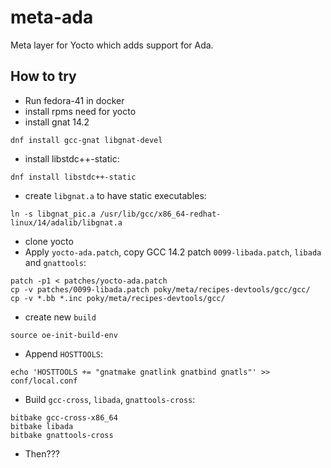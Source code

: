 # meta-ada
Meta layer for Yocto which adds support for Ada. 

## How to try

* Run fedora-41 in docker
* install rpms need for yocto
* install gnat 14.2

```shell
dnf install gcc-gnat libgnat-devel
```

* install libstdc++-static: 

```shell
dnf install libstdc++-static
```

* create `libgnat.a` to have static executables:

```shell
ln -s libgnat_pic.a /usr/lib/gcc/x86_64-redhat-linux/14/adalib/libgnat.a
```

* clone yocto
* Apply `yocto-ada.patch`, copy GCC 14.2 patch `0099-libada.patch`, `libada` and `gnattools`:

```shell
patch -p1 < patches/yocto-ada.patch
cp -v patches/0099-libada.patch poky/meta/recipes-devtools/gcc/gcc/
cp -v *.bb *.inc poky/meta/recipes-devtools/gcc/
```

* create new `build`
```shell
source oe-init-build-env 
```

* Append `HOSTTOOLS`:
```shell
echo 'HOSTTOOLS += "gnatmake gnatlink gnatbind gnatls"' >> conf/local.conf
```

* Build `gcc-cross`, `libada`, `gnattools-cross`:

```shell
bitbake gcc-cross-x86_64
bitbake libada
bitbake gnattools-cross
```

* Then???
